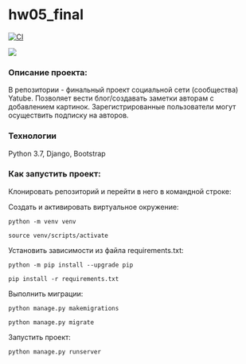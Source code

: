 # hw05_final

[![CI](https://github.com/yandex-praktikum/hw05_final/actions/workflows/python-app.yml/badge.svg?branch=master)](https://github.com/yandex-praktikum/hw05_final/actions/workflows/python-app.yml)

![](hw05_final/yatube/static/img/logo.png)

### Описание проекта:

В репозитории - финальный проект социальной сети (сообщества) Yatube. Позволяет вести блог/создавать заметки авторам с добавлением картинок. Зарегистрированные пользователи могут осуществить подписку на авторов.

### Технологии

Python 3.7, Django, Bootstrap

### Как запустить проект:

Клонировать репозиторий и перейти в него в командной строке:

Cоздать и активировать виртуальное окружение:

```
python -m venv venv
```

```
source venv/scripts/activate
```

Установить зависимости из файла requirements.txt:

```
python -m pip install --upgrade pip
```

```
pip install -r requirements.txt
```

Выполнить миграции:

```
python manage.py makemigrations
```

```
python manage.py migrate
```

Запустить проект:

```
python manage.py runserver
```

